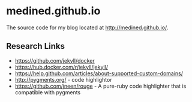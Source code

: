 # medined.github.io

The source code for my blog located at http://medined.github.io/.

## Research Links

* https://github.com/jekyll/docker
* https://hub.docker.com/r/jekyll/jekyll/
* https://help.github.com/articles/about-supported-custom-domains/ 
* http://pygments.org/ - code highlightor
* https://github.com/jneen/rouge - A pure-ruby code highlighter that is compatible with pygments
